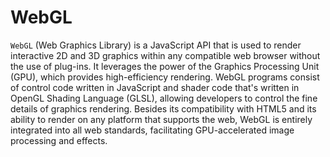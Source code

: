 # WebGL

`WebGL` (Web Graphics Library) is a JavaScript API that is used to render interactive 2D and 3D graphics within any compatible web browser without the use of plug-ins. It leverages the power of the Graphics Processing Unit (GPU), which provides high-efficiency rendering. WebGL programs consist of control code written in JavaScript and shader code that's written in OpenGL Shading Language (GLSL), allowing developers to control the fine details of graphics rendering. Besides its compatibility with HTML5 and its ability to render on any platform that supports the web, WebGL is entirely integrated into all web standards, facilitating GPU-accelerated image processing and effects.